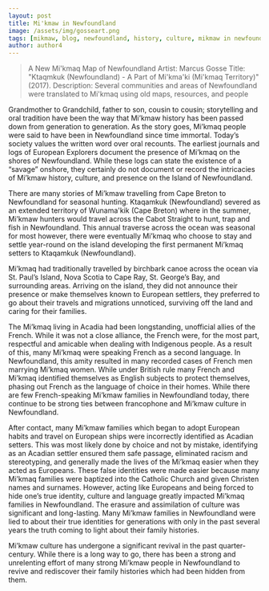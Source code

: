 ```yaml
---
layout: post
title: Mi'kmaw in Newfoundland
image: /assets/img/gosseart.png
tags: [mikmaw, blog, newfoundland, history, culture, mikmaw in newfoundland, indian, aboriginal, indigenous]
author: author4
---
```

> A New Mi'kmaq Map of Newfoundland
Artist: Marcus Gosse
Title: "Ktaqmkuk (Newfoundland) - A Part of Mi'kma'ki (Mi'kmaq Territory)"(2017).
Description: Several communities and areas of Newfoundland were translated to Mi'kmaq using old maps, resources, and people

Grandmother to Grandchild, father to son, cousin to cousin; storytelling and oral tradition have been the way that Mi’kmaw history has been passed down from generation to generation. As the story goes, Mi’kmaq people were said to have been in Newfoundland since time immortal. Today’s society values the written word over oral recounts. The earliest journals and logs of European Explorers document the presence of Mi’kmaq on the shores of Newfoundland. While these logs can state the existence of a “savage” onshore, they certainly do not document or record the intricacies of Mi’kmaw history, culture, and presence on the Island of Newfoundland. 

There are many stories of Mi’kmaw travelling from Cape Breton to Newfoundland for seasonal hunting. Ktaqamkuk (Newfoundland) severed as an extended territory of Wunama'kik (Cape Breton) where in the summer, Mi’kmaw hunters would travel across the Cabot Straight to hunt, trap and fish in Newfoundland. This annual traverse across the ocean was seasonal for most however, there were eventually Mi’kmaq who choose to stay and settle year-round on the island developing the first permanent Mi’kmaq setters to Ktaqamkuk (Newfoundland).  

Mi’kmaq had traditionally travelled by birchbark canoe across the ocean via St. Paul’s Island, Nova Scotia to Cape Ray, St. George’s Bay, and surrounding areas. Arriving on the island, they did not announce their presence or make themselves known to European settlers, they preferred to go about their travels and migrations unnoticed, surviving off the land and caring for their families.  

The Mi’kmaq living in Acadia had been longstanding, unofficial allies of the French. While it was not a close alliance, the French were, for the most part, respectful and amicable when dealing with Indigenous people. As a result of this, many Mi’kmaq were speaking French as a second language. In Newfoundland, this amity resulted in many recorded cases of French men marrying Mi’kmaq women. While under British rule many French and Mi’kmaq identified themselves as English subjects to protect themselves, phasing out French as the language of choice in their homes. While there are few French-speaking Mi’kmaw families in Newfoundland today, there continue to be strong ties between francophone and Mi’kmaw culture in Newfoundland. 

After contact, many Mi’kmaw families which began to adopt European habits and travel on European ships were incorrectly identified as Acadian setters. This was most likely done by choice and not by mistake, identifying as an Acadian settler ensured them safe passage, eliminated racism and stereotyping, and generally made the lives of the Mi’kmaq easier when they acted as Europeans. These false identities were made easier because many Mi’kmaq families were baptized into the Catholic Church and given Christen names and surnames. However, acting like Europeans and being forced to hide one’s true identity, culture and language greatly impacted Mi’kmaq families in Newfoundland. The erasure and assimilation of culture was significant and long-lasting. Many Mi’kmaw families in Newfoundland were lied to about their true identities for generations with only in the past several years the truth coming to light about their family histories.  

Mi’kmaw culture has undergone a significant revival in the past quarter-century. While there is a long way to go, there has been a strong and unrelenting effort of many strong Mi’kmaw people in Newfoundland to revive and rediscover their family histories which had been hidden from them.

